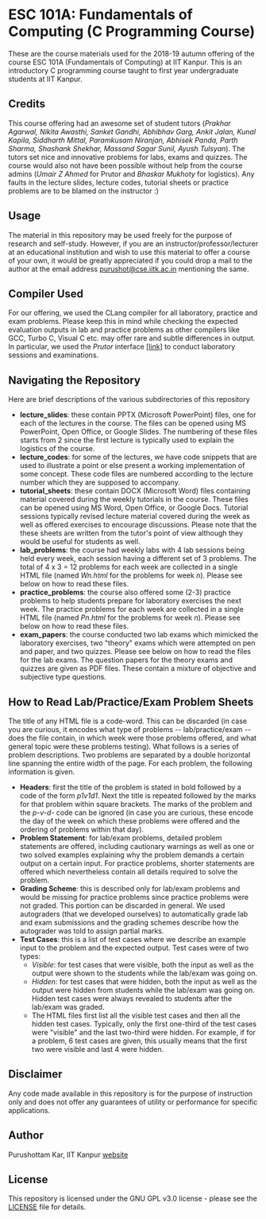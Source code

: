 # ESC 101A: Fundamentals of Computing (C Programming Course)
These are the course materials used for the 2018-19 autumn offering of the course ESC 101A (Fundamentals of Computing) at IIT Kanpur. This is an introductory C programming course taught to first year undergraduate students at IIT Kanpur.

## Credits
This course offering had an awesome set of student tutors (_Prakhar Agarwal, Nikita Awasthi, Sanket Gandhi, Abhibhav Garg, Ankit Jalan, Kunal Kapila, Siddharth Mittal, Paramkusam Niranjan, Abhisek Panda, Parth Sharma, Shashank Shekhar, Massand Sagar Sunil, Ayush Tulsyan_). The tutors set nice and innovative problems for labs, exams and quizzes. The course would also not have been possible without help from the course admins (_Umair Z Ahmed_ for Prutor and _Bhaskar Mukhoty_ for logistics). Any faults in the lecture slides, lecture codes, tutorial sheets or practice problems are to be blamed on the instructor :)

## Usage
The material in this repository may be used freely for the purpose of research and self-study. However, if you are an instructor/professor/lecturer at an educational institution and wish to use this material to offer a course of your own, it would be greatly appreciated if you could drop a mail to the author at the email address <a href="mailto:purushot@cse.iitk.ac.in">purushot@cse.iitk.ac.in</a> mentioning the same.

## Compiler Used
For our offering, we used the CLang compiler for all laboratory, practice and exam problems. Please keep this in mind while checking the expected evaluation outputs in lab and practice problems as other compilers like GCC, Turbo C, Visual C etc. may offer rare and subtle differences in output. In particular, we used the *Prutor* interface [\[link\]](https://prutor.ai/) to conduct laboratory sessions and examinations.

## Navigating the Repository
Here are brief descriptions of the various subdirectories of this repository
- **lecture_slides**:  these contain PPTX (Microsoft PowerPoint) files, one for each of the lectures in the course. The files can be opened using MS PowerPoint, Open Office, or Google Slides. The numbering of these files starts from 2 since the first lecture is typically used to explain the logistics of the course.
- **lecture_codes**: for some of the lectures, we have code snippets that are used to illustrate a point or else present a working implementation of some concept. These code files are numbered according to the lecture number which they are supposed to accompany.
- **tutorial_sheets**: these contain DOCX (Microsoft Word) files containing material covered during the weekly tutorials in the course. These files can be opened using MS Word, Open Office, or Google Docs. Tutorial sessions typically revised lecture material covered during the week as well as offered exercises to encourage discussions. Please note that the these sheets are written from the tutor's point of view although they would be useful for students as well.
- **lab_problems**: the course had weekly labs with 4 lab sessions being held every week, each session having a different set of 3 problems. The total of 4 x 3 = 12 problems for each week are collected in a single HTML file (named *Wn.html* for the problems for week *n*). Please see below on how to read these files.
- **practice_problems**: the course also offered some (2-3) practice problems to help students prepare for laboratory exercises the next week. The practice problems for each week are collected in a single HTML file (named *Pn.html* for the problems for week *n*). Please see below on how to read these files.
- **exam_papers**: the course conducted two lab exams which mimicked the laboratory exercises, two "theory" exams which were attempted on pen and paper, and two quizzes. Please see below on how to read the files for the lab exams. The question papers for the theory exams and quizzes are given as PDF files. These contain a mixture of objective and subjective type questions.

## How to Read Lab/Practice/Exam Problem Sheets
The title of any HTML file is a code-word. This can be discarded (in case you are curious, it encodes what type of problems -- lab/practice/exam -- does the file contain, in which week were those problems offered, and what general topic were these problems testing). What follows is a series of problem descriptions. Two problems are separated by a double horizontal line spanning the entire width of the page. For each problem, the following information is given.
- **Headers**: first the title of the problem is stated in bold followed by a code of the form *p1v1d1*. Next the title is repeated followed by the marks for that problem within square brackets. The marks of the problem and the *p-v-d-* code can be ignored (in case you are curious, these encode the day of the week on which these problems were offered and the ordering of problems within that day).
- **Problem Statement**: for lab/exam problems, detailed problem statements are offered, including cautionary warnings as well as one or two solved examples explaining why the problem demands a certain output on a certain input. For practice problems, shorter statements are offered which nevertheless contain all details required to solve the problem.
- **Grading Scheme**: this is described only for lab/exam problems and would be missing for practice problems since practice problems were not graded. This portion can be discarded in general. We used autograders (that we developed ourselves) to automatically grade lab and exam submissions and the grading schemes describe how the autograder was told to assign partial marks.
- **Test Cases**: this is a list of test cases where we describe an example input to the problem and the expected output. Test cases were of two types:
	- *Visible*: for test cases that were visible, both the input as well as the output were shown to the students while the lab/exam was going on. 
	- *Hidden*: for test cases that were hidden, both the input as well as the output were hidden from students while the lab/exam was going on. Hidden test cases were always revealed to students after the lab/exam was graded.
	- The HTML files first list all the visible test cases and then all the hidden test cases. Typically, only the first one-third of the test cases were "visible" and the last two-third were hidden. For example, if for a problem, 6 test cases are given, this usually means that the first two were visible and last 4 were hidden.

## Disclaimer
Any code made available in this repository is for the purpose of instruction only and does not offer any guarantees of utility or performance for specific applications.

## Author
Purushottam Kar, IIT Kanpur [website](https://www.cse.iitk.ac.in/users/purushot/)

## License
This repository is licensed under the GNU GPL v3.0 license - please see the [LICENSE](LICENSE) file for details.
